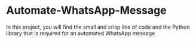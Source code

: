 # Automate-WhatsApp-Message
In this project, you will find the small and crisp line of code and the Python library that is required for an automated WhatsApp message 
